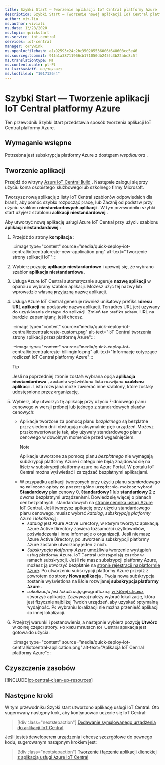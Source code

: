 ```yaml
---
title: Szybki Start — Tworzenie aplikacji IoT Central platformy Azure | Microsoft Docs
description: Szybki Start — Tworzenie nowej aplikacji IoT Central platformy Azure. Utwórz aplikację, korzystając z bezpłatnego planu cenowego lub jednego z standardowych planów cenowych.
author: viv-liu
ms.author: viviali
ms.date: 12/28/2020
ms.topic: quickstart
ms.service: iot-central
services: iot-central
manager: corywink
ms.openlocfilehash: a1492593c24c2bc350205536006b648608cc5e46
ms.sourcegitcommit: 910a1a38711966cb171050db245fc3b22abc8c5f
ms.translationtype: MT
ms.contentlocale: pl-PL
ms.lasthandoff: 03/20/2021
ms.locfileid: "101712644"
---
```

# <a name="quickstart---create-an-azure-iot-central-application"></a>Szybki Start — Tworzenie aplikacji IoT Central platformy Azure

Ten przewodnik Szybki Start przedstawia sposób tworzenia aplikacji IoT Central platformy Azure.

## <a name="prerequisite"></a>Wymaganie wstępne 

Potrzebna jest subskrypcja platformy Azure z dostępem *współautora* .

## <a name="create-an-application"></a>Tworzenie aplikacji

Przejdź do witryny [Azure IoT Central Build](https://aka.ms/iotcentral) . Następnie zaloguj się przy użyciu konta osobistego, służbowego lub szkolnego firmy Microsoft.

Tworzysz nową aplikację z listy IoT Central szablonów odpowiednich dla branż, aby pomóc szybko rozpocząć pracę, lub Zacznij od podstaw przy użyciu szablonu **niestandardowych aplikacji** . W tym przewodniku szybki start użyjesz szablonu **aplikacji niestandardowej** .

Aby utworzyć nową aplikację usługi Azure IoT Central przy użyciu szablonu **aplikacji niestandardowej** :

1. Przejdź do strony **kompilacja** :

    :::image type="content" source="media/quick-deploy-iot-central/iotcentralcreate-new-application.png" alt-text="Tworzenie strony aplikacji IoT":::

1. Wybierz pozycję **aplikacje niestandardowe** i upewnij się, że wybrano szablon **aplikacja niestandardowa** .

1. Usługa Azure IoT Central automatycznie sugeruje **nazwę aplikacji** w oparciu o wybrany szablon aplikacji. Możesz użyć tej nazwy lub wprowadzić własną przyjazną nazwę aplikacji.

1. Usługa Azure IoT Central generuje również unikatowy prefiks **adresu URL aplikacji** na podstawie nazwy aplikacji. Ten adres URL jest używany do uzyskiwania dostępu do aplikacji. Zmień ten prefiks adresu URL na bardziej zapamiętany, jeśli chcesz.

    :::image type="content" source="media/quick-deploy-iot-central/iotcentralcreate-custom.png" alt-text="IoT Central tworzenia strony aplikacji przez platformę Azure":::

    :::image type="content" source="media/quick-deploy-iot-central/iotcentralcreate-billinginfo.png" alt-text="Informacje dotyczące rozliczeń IoT Central platformy Azure":::

    > [!Tip]
    > Jeśli na poprzedniej stronie została wybrana opcja **aplikacja niestandardowa** , zostanie wyświetlona lista rozwijana **szablonu aplikacji** . Lista rozwijana może zawierać inne szablony, które zostały udostępnione przez organizację.

1. Wybierz, aby utworzyć tę aplikację przy użyciu 7-dniowego planu cenowego w wersji próbnej lub jednego z standardowych planów cenowych:

    - Aplikacje tworzone za pomocą planu *bezpłatnego* są bezpłatne przez siedem dni i obsługują maksymalnie pięć urządzeń. Możesz przekonwertować je tak, aby używały standardowego planu cenowego w dowolnym momencie przed wygaśnięciem.
        > [!NOTE]
        > Aplikacje utworzone za pomocą planu *bezpłatnego* nie wymagają subskrypcji platformy Azure i dlatego nie będą znajdować się na liście w subskrypcji platformy azure na Azure Portal. W portalu IoT Central można wyświetlać i zarządzać bezpłatnymi aplikacjami.          
    - W przypadku aplikacji tworzonych przy użyciu planu *standardowego* są naliczane opłaty za poszczególne urządzenia. możesz wybrać **Standardowy** plan cenowy 0, **Standardowy 1** lub **standardowy 2** z dwoma bezpłatnymi urządzeniami. Dowiedz się więcej o planach cen bezpłatnych i standardowych na [stronie cennika usługi Azure IoT Central](https://azure.microsoft.com/pricing/details/iot-central/). Jeśli tworzysz aplikację przy użyciu standardowego planu cenowego, musisz wybrać *katalog*, *subskrypcję platformy Azure* i *lokalizację*:
        - *Katalog* jest Azure Active Directory, w którym tworzysz aplikację. Azure Active Directory zawiera tożsamości użytkowników, poświadczenia i inne informacje o organizacji. Jeśli nie masz Azure Active Directory, po utworzeniu subskrypcji platformy Azure zostanie utworzony jeden z nich.
        - *Subskrypcja platformy Azure* umożliwia tworzenie wystąpień usług platformy Azure. IoT Central udostępniają zasoby w ramach subskrypcji. Jeśli nie masz subskrypcji platformy Azure, możesz ją utworzyć bezpłatnie na [stronie rejestracji na platformie Azure](https://aka.ms/createazuresubscription). Po utworzeniu subskrypcji platformy Azure przejdź z powrotem do strony **Nowa aplikacja** . Twoja nowa subskrypcja zostanie wyświetlona na liście rozwijanej **subskrypcja platformy Azure** .
        - *Lokalizacja jest lokalizacją* geograficzną, [w której chcesz](https://azure.microsoft.com/global-infrastructure/geographies/) utworzyć aplikację. Zazwyczaj należy wybrać lokalizację, która jest fizycznie najbliżej Twoich urządzeń, aby uzyskać optymalną wydajność. Po wybraniu lokalizacji nie można przenieść aplikacji do innej lokalizacji.

1. Przejrzyj warunki i postanowienia, a następnie wybierz pozycję **Utwórz** w dolnej części strony. Po kilku minutach IoT Central aplikacja jest gotowa do użycia:

    :::image type="content" source="media/quick-deploy-iot-central/iotcentral-application.png" alt-text="Aplikacja IoT Central platformy Azure":::

## <a name="clean-up-resources"></a>Czyszczenie zasobów

[!INCLUDE [iot-central-clean-up-resources](../../../includes/iot-central-clean-up-resources.md)]

## <a name="next-steps"></a>Następne kroki

W tym przewodniku Szybki start utworzono aplikację usługi IoT Central. Oto sugerowany następny krok, aby kontynuować uczenie się IoT Central:

> [!div class="nextstepaction"]
> [Dodawanie symulowanego urządzenia do aplikacji IoT Central](./quick-create-simulated-device.md)

Jeśli jesteś deweloperem urządzenia i chcesz szczegółowe do pewnego kodu, sugerowanym następnym krokiem jest:
> [!div class="nextstepaction"]
> [Tworzenie i łączenie aplikacji klienckiej z aplikacją usługi Azure IoT Central](./tutorial-connect-device.md)